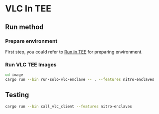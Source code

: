# VLC In TEE

## Run method

### Prepare environment

First step, you could refer to [Run in TEE](./README.md#run-in-tee) for preparing environment.

### Run VLC TEE Images

```bash
cd image
cargo run --bin run-solo-vlc-enclave -- . --features nitro-enclaves
```

## Testing

```bash
cargo run --bin call_vlc_client --features nitro-enclaves
```

